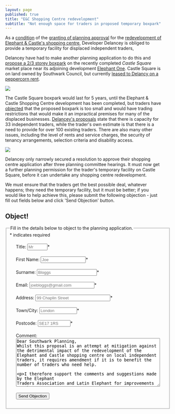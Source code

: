 ```yaml
---
layout: page
published: true
title: "E&C Shopping Centre redevelopment"
subtitle: "Not enough space for traders in proposed temporary boxpark"
---
```

As a [condition](http://moderngov.southwark.gov.uk/mgAi.aspx?ID=49413) of the [granting of planning approval](http://35percent.org/2018-07-09-delancey/) for the [redevelopment of Elephant & Castle's shopping centre](http://35percent.org/shopping-centre), Developer Delancey is obliged to provide a temporary facility for displaced independent traders,


Delancey have had to make another planning application to do this and [propose a 2/3 storey boxpark](http://planbuild.southwark.gov.uk/documents/?GetDocument=%7b%7b%7b!hAV0cqN%2bsOq%2febuFpH0spQ%3d%3d!%7d%7d%7d) on the recently completed _Castle Square_ market place near its adjoining development [Elephant One](http://35percent.org/tribeca-square/).  Castle Square is on land owned by Southwark Council, but currently [leased to Delancy on a peppercorn rent](http://35percent.org/2016-06-26-restricted-access-elephant-park/#elephant-parks). 

![](http://35percent.org/img/tempboxpark.png)

The Castle Square boxpark would last for 5 years, until the Elephant & Castle Shopping Centre development has been completed, but traders have [objected](https://planning.southwark.gov.uk/online-applications/applicationDetails.do?activeTab=neighbourComments&keyVal=_STHWR_DCAPR_9578882) that the proposed boxpark is too small and would have trading restrictions that would make it an impractical premises for many of the displaced businesses. [Delancey's proposals](http://planbuild.southwark.gov.uk/documents/?GetDocument=%7b%7b%7b!hAV0cqN%2bsOq%2febuFpH0spQ%3d%3d!%7d%7d%7d) state that there is capacity for 33 independent traders, while the trader's own estimate is that there is a need to provide for over 100 existing traders. There are also many other issues, including the level of rents and service charges, the security of tenancy arrangements, selection criteria and disability access.


![](http://35percent.org/img/traderscomp.jpeg)

 
Delancey only narrowly secured a resolution to approve their shopping centre application after three planning committee hearings.  It must now get a further planning permission for the trader's temporary facility on Castle Square, before it can undertake any shopping centre redevelopment. 

We must ensure that the traders get the best possible deal, whatever happens; they need the temporary facility, but it must be better; if you would like to help achieve this, please submit the following objection - just fill out fields below and click 'Send Objection' button. 

## Object!
<form id="form5" action="https://thirtyfivepercent.herokuapp.com/" method="post"> 
<fieldset><legend>Fill in the details below to object to the planning application.</legend>
<div id="mc_embed_signup">
<div class="indicates-required"><span class="asterisk">*</span> indicates required</div>
<p class="first" style="margin:20px">
        <label for="name">Title:</label>
        <input type="text" name="title" id="title" size="5" placeholder="Mr" /><span class="asterisk">*</span>
  </p>
<p style="margin:20px">
        <label for="email">First Name:</label>
        <input type="text" name="firstname" id="firstname" size="15" placeholder="Joe"/><span class="asterisk">*</span>
  </p>
<p style="margin:20px">
        <label for="email">Surname:</label>
        <input type="text" name="surname" id="surname" size="21" placeholder="Bloggs"/><span class="asterisk">*</span>
  </p>
  <p style="margin:20px">
        <label for="email">Email:</label>
        <input type="text" name="email" id="email" size="23" placeholder="joebloggs@gmail.com"/><span class="asterisk">*</span>
  </p>
  <p style="margin:20px">
        <label for="address">Address:</label>
        <input type="text" name="address" id="address" size="27" placeholder="99 Chaplin Street"/><span class="asterisk">*</span>
  </p>
  <p style="margin:20px">
        <label for="address">Town/City:</label>
        <input type="text" name="city" id="city" size="12" placeholder="London"/><span class="asterisk">*</span>
  </p>
  <p style="margin:20px">
        <label for="postcode">Postcode:</label>
        <input type="text" name="postcode" id="postcode" size="10" placeholder="SE17 1RS"/><span class="asterisk">*</span>
  </p>
   <p style="margin:20px">
        <label for="message">Comment:</label>
        <textarea name="message" id="message" cols="55" rows="10">Dear Southwark Planning,
Whilst this proposal is an attempt at mitigation against the detrimental impact of the redevelopment of the Elephant and Castle shopping centre on local independent traders, it requires amendment if it is to benefit the number of traders who need help.

I therefore support the comments and suggestions made by the Elephant Traders Association and Latin Elephant for improvements to the applicant's proposals, and ask that before any planning permission is granted that the size of the facility be increased to accommodate all the displaced independent traders who require new premises.

In addition, the following should first be agreed with the traders before the application is approved;
-	the rents and service charge levels
-	secure tenancy arrangements
-	selection criteria, should they be needed 
-	hours of trade
-	disability access
- 	the remit and format of a Traders Panel that truly represents their interests
- 	a sufficient relocation fund

Yours sincerely,
</textarea>
  </p>
  <p class="submit" style="margin:20px"><button type="submit">Send Objection</button></p>
</div>
   </fieldset>
  </form>

<meta name="twitter:card" content="summary" />
<meta name="twitter:title" content="Elephant & Castle shopping centre" />
<meta name="twitter:description" content="Traders and campaigners step up the fight with legal challenge" />
<meta name="twitter:image" content="http://35percent.org/img/traderscomp.jpeg" />
